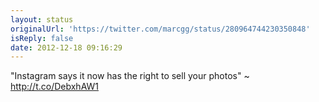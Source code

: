 ```yaml
---
layout: status
originalUrl: 'https://twitter.com/marcgg/status/280964744230350848'
isReply: false
date: 2012-12-18 09:16:29
---
```


"Instagram says it now has the right to sell your photos" ~ http://t.co/DebxhAW1
